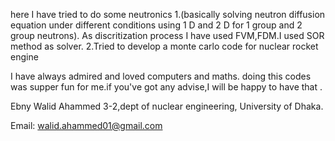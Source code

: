 here I have tried to do some neutronics 
1.(basically solving neutron diffusion equation under different conditions using 1 D and 2 D  for 1 group and 2 group neutrons).
As discritization process I have used FVM,FDM.I used SOR method as solver.
2.Tried to develop a monte carlo code for nuclear rocket engine



I have always admired and loved computers and maths.
doing this codes was supper fun for me.if you've got any advise,I will be happy to have that .

Ebny Walid Ahammed 
3-2,dept of nuclear engineering,
University of Dhaka.

Email: walid.ahammed01@gmail.com
